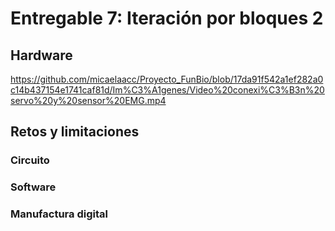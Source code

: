 # Entregable 7: Iteración por bloques 2
## Hardware
https://github.com/micaelaacc/Proyecto_FunBio/blob/17da91f542a1ef282a0c14b437154e1741caf81d/Im%C3%A1genes/Video%20conexi%C3%B3n%20servo%20y%20sensor%20EMG.mp4



## Retos y limitaciones
### Circuito
### Software
### Manufactura digital
